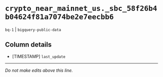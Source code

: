 # `crypto_near_mainnet_us._sbc_58f26b4b04624f81a7074be2e7eecbb6`
`bq-1` | `bigquery-public-data`

## Column details
* [TIMESTAMP] `last_update`

-------------------------------------------------------------------------------
*Do not make edits above this line.*
